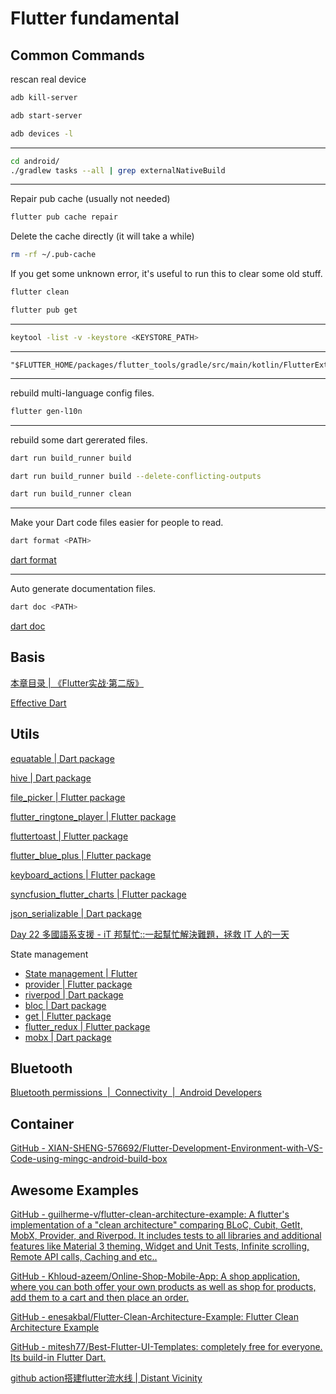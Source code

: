 # Flutter fundamental

## Common Commands

rescan real device

```bash
adb kill-server
```

```bash
adb start-server
```

```bash
adb devices -l
```

---

```bash
cd android/
./gradlew tasks --all | grep externalNativeBuild
```

---

Repair pub cache (usually not needed)
```bash
flutter pub cache repair
```

Delete the cache directly (it will take a while)
```bash
rm -rf ~/.pub-cache
```

If you get some unknown error, it's useful to run this to clear some old stuff.
```bash
flutter clean
```

```bash
flutter pub get
```

---


```bash
keytool -list -v -keystore <KEYSTORE_PATH>
```

---

```
"$FLUTTER_HOME/packages/flutter_tools/gradle/src/main/kotlin/FlutterExtension.kt"
```

---

rebuild multi-language config files.
```bash
flutter gen-l10n
```

---

rebuild some dart gererated files.
```bash
dart run build_runner build
```

```bash
dart run build_runner build --delete-conflicting-outputs
```

```bash
dart run build_runner clean
```

---

Make your Dart code files easier for people to read.
```bash
dart format <PATH>
```
[dart format](https://dart.dev/tools/dart-format)

---

Auto generate documentation files.
```bash
dart doc <PATH>
```
[dart doc](https://dart.dev/tools/dart-doc)

## Basis

[本章目录 | 《Flutter实战·第二版》](https://book.flutterchina.club/chapter1/)

[Effective Dart](https://dart.dev/effective-dart)

## Utils

[equatable | Dart package](https://pub.dev/packages/equatable)

[hive | Dart package](https://pub.dev/packages/hive)

[file\_picker | Flutter package](https://pub.dev/packages/file_picker)

[flutter\_ringtone\_player | Flutter package](https://pub.dev/packages/flutter_ringtone_player)

[fluttertoast | Flutter package](https://pub.dev/packages/fluttertoast)

[flutter\_blue\_plus | Flutter package](https://pub.dev/packages/flutter_blue_plus)

[keyboard\_actions | Flutter package](https://pub.dev/packages/keyboard_actions)

[syncfusion\_flutter\_charts | Flutter package](https://pub.dev/packages/syncfusion_flutter_charts)

[json\_serializable | Dart package](https://pub.dev/packages/json_serializable)

[Day 22 多國語系支援 - iT 邦幫忙::一起幫忙解決難題，拯救 IT 人的一天](https://ithelp.ithome.com.tw/articles/10345741)

State management
- [State management | Flutter](https://docs.flutter.dev/get-started/fundamentals/state-management)
- [provider | Flutter package](https://pub.dev/packages/provider)
- [riverpod | Dart package](https://pub.dev/packages/riverpod)
- [bloc | Dart package](https://pub.dev/packages/bloc)
- [get | Flutter package](https://pub.dev/packages/get)
- [flutter\_redux | Flutter package](https://pub.dev/packages/flutter_redux)
- [mobx | Dart package](https://pub.dev/packages/mobx)

## Bluetooth

[Bluetooth permissions  |  Connectivity  |  Android Developers](https://developer.android.com/develop/connectivity/bluetooth/bt-permissions)

## Container

[GitHub - XIAN-SHENG-576692/Flutter-Development-Environment-with-VS-Code-using-mingc-android-build-box](https://github.com/XIAN-SHENG-576692/Flutter-Development-Environment-with-VS-Code-using-mingc-android-build-box)

## Awesome Examples

[GitHub - guilherme-v/flutter-clean-architecture-example: A flutter's implementation of a "clean architecture" comparing BLoC, Cubit, GetIt, MobX, Provider, and Riverpod. It includes tests to all libraries and additional features like Material 3 theming, Widget and Unit Tests, Infinite scrolling, Remote API calls, Caching and etc..](https://github.com/guilherme-v/flutter-clean-architecture-example)

[GitHub - Khloud-azeem/Online-Shop-Mobile-App: A shop application, where you can both offer your own products as well as shop for products, add them to a cart and then place an order.](https://github.com/Khloud-azeem/Online-Shop-Mobile-App)

[GitHub - enesakbal/Flutter-Clean-Architecture-Example: Flutter Clean Architecture Example](https://github.com/enesakbal/Flutter-Clean-Architecture-Example)

[GitHub - mitesh77/Best-Flutter-UI-Templates: completely free for everyone. Its build-in Flutter Dart.](https://github.com/mitesh77/Best-Flutter-UI-Templates)

[github action搭建flutter流水线 | Distant Vicinity](https://kzs.moe/blog/015-flutter-github-workflow)
